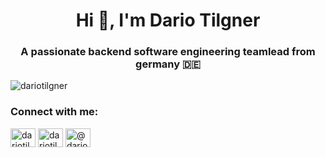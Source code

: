 <h1 align="center">Hi 👋, I'm Dario Tilgner</h1>
<h3 align="center">A passionate backend software engineering teamlead from germany 🇩🇪</h3>

<p align="left"> <img src="https://komarev.com/ghpvc/?username=dariotilgner&label=Profile%20views&color=0e75b6&style=flat" alt="dariotilgner" /> </p>

<h3 align="left">Connect with me:</h3>
<p align="left">
<a href="https://linkedin.com/in/dariotilgner" target="blank"><img align="center" src="https://raw.githubusercontent.com/rahuldkjain/github-profile-readme-generator/master/src/images/icons/Social/linked-in-alt.svg" alt="dariotilgner" height="30" width="40" /></a>
<a href="https://twitter.com/dariotilgner" target="blank"><img align="center" src="https://raw.githubusercontent.com/rahuldkjain/github-profile-readme-generator/master/src/images/icons/Social/twitter.svg" alt="dariotilgner" height="30" width="40" /></a>
<a href="https://medium.com/@dariotilgner" target="blank"><img align="center" src="https://raw.githubusercontent.com/rahuldkjain/github-profile-readme-generator/master/src/images/icons/Social/medium.svg" alt="@dariotilgner" height="30" width="40" /></a>
</p>
